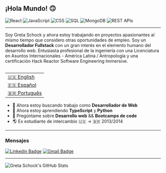 ## ¡Hola Mundo! 🙃

![React](https://img.shields.io/badge/React-125+_Horas-9cf)
![JavaScript](https://img.shields.io/badge/JavaScript-500+_Horas-yellow)
![CSS](https://img.shields.io/badge/CSS-50+_Horas-blueviolet)
![SQL](https://img.shields.io/badge/SQL-20+_Horas-informational)
![MongoDB](https://img.shields.io/badge/MongoDB-10+_Horas-brightgreen)
![REST APIs](https://img.shields.io/badge/REST_APIs-20+_Horas-important)

---
Soy Greta Schock y ahora estoy trabajando en proyectos apasionantes al mismo tiempo que considero otras oportunidades de empleo. Soy un **Desarrollador Fullstack** con un gran interés en el elemento humano del desarrollo web. Entusiasta profesional de la ingeniería con una Licenciatura en Asuntos Internacionales - América Latina / Antropología y una certificación Hack Reactor Software Engineering Immersive.

<table align="right">
 <tr><td><a href="README.md">🇺🇸 English</a></td></tr>
 <tr><td><a href="README_sp.md">🇪🇸 Español</a></td></tr>
 <tr><td><a href="README_pt.md">🇧🇷 Português</a></td></tr>
</table>

- 🔭 Ahora estoy buscando trabajo como **Desarrollador de Web**
- 🌱 Ahora estoy aprendiendo **TypeScript** y **Python**
- 💬 Pregúntame sobre **Desarrollo web** && **Bootcamps de code**
- 🌎 Ex estudiante de intercambio 🇺🇸 → 🇧🇷 2013/2014


---
### Mensajes
[![Linkedin Badge](https://img.shields.io/badge/-GretaSchock-blue?style=flat-square&logo=Linkedin&logoColor=white&link=https://www.linkedin.com/in/greta-schock/)](https://www.linkedin.com/in/greta-schock/)
[![Gmail Badge](https://img.shields.io/badge/-greta.schock@gmail.com-d14836?style=flat-square&logo=Gmail&logoColor=white&link=mailto:greta.schock@gmail.com)](mailto:greta.schock@gmail.com)

---
![Greta Schock's GitHub Stats](https://github-readme-stats.vercel.app/api?username=grsc0529&show_icons=true&theme=vue&count_private=true)
